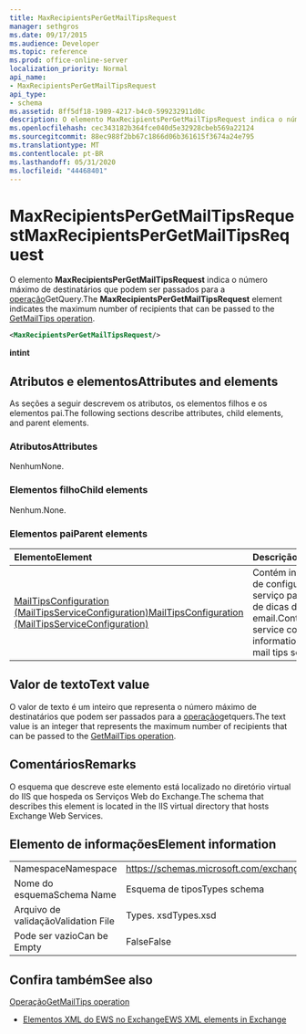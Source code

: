 ```yaml
---
title: MaxRecipientsPerGetMailTipsRequest
manager: sethgros
ms.date: 09/17/2015
ms.audience: Developer
ms.topic: reference
ms.prod: office-online-server
localization_priority: Normal
api_name:
- MaxRecipientsPerGetMailTipsRequest
api_type:
- schema
ms.assetid: 8ff5df18-1989-4217-b4c0-599232911d0c
description: O elemento MaxRecipientsPerGetMailTipsRequest indica o número máximo de destinatários que podem ser passados para a operação GetQuery.
ms.openlocfilehash: cec343182b364fce040d5e32928cbeb569a22124
ms.sourcegitcommit: 88ec988f2bb67c1866d06b361615f3674a24e795
ms.translationtype: MT
ms.contentlocale: pt-BR
ms.lasthandoff: 05/31/2020
ms.locfileid: "44468401"
---
```

# <a name="maxrecipientspergetmailtipsrequest"></a><span data-ttu-id="05118-103">MaxRecipientsPerGetMailTipsRequest</span><span class="sxs-lookup"><span data-stu-id="05118-103">MaxRecipientsPerGetMailTipsRequest</span></span>

<span data-ttu-id="05118-104">O elemento **MaxRecipientsPerGetMailTipsRequest** indica o número máximo de destinatários que podem ser passados para a [operação](getmailtips-operation.md)GetQuery.</span><span class="sxs-lookup"><span data-stu-id="05118-104">The **MaxRecipientsPerGetMailTipsRequest** element indicates the maximum number of recipients that can be passed to the [GetMailTips operation](getmailtips-operation.md).</span></span>
  
```XML
<MaxRecipientsPerGetMailTipsRequest/>
```

 <span data-ttu-id="05118-105">**int**</span><span class="sxs-lookup"><span data-stu-id="05118-105">**int**</span></span>
## <a name="attributes-and-elements"></a><span data-ttu-id="05118-106">Atributos e elementos</span><span class="sxs-lookup"><span data-stu-id="05118-106">Attributes and elements</span></span>

<span data-ttu-id="05118-107">As seções a seguir descrevem os atributos, os elementos filhos e os elementos pai.</span><span class="sxs-lookup"><span data-stu-id="05118-107">The following sections describe attributes, child elements, and parent elements.</span></span>
  
### <a name="attributes"></a><span data-ttu-id="05118-108">Atributos</span><span class="sxs-lookup"><span data-stu-id="05118-108">Attributes</span></span>

<span data-ttu-id="05118-109">Nenhum</span><span class="sxs-lookup"><span data-stu-id="05118-109">None.</span></span>
  
### <a name="child-elements"></a><span data-ttu-id="05118-110">Elementos filho</span><span class="sxs-lookup"><span data-stu-id="05118-110">Child elements</span></span>

<span data-ttu-id="05118-111">Nenhum.</span><span class="sxs-lookup"><span data-stu-id="05118-111">None.</span></span>
  
### <a name="parent-elements"></a><span data-ttu-id="05118-112">Elementos pai</span><span class="sxs-lookup"><span data-stu-id="05118-112">Parent elements</span></span>

|<span data-ttu-id="05118-113">**Elemento**</span><span class="sxs-lookup"><span data-stu-id="05118-113">**Element**</span></span>|<span data-ttu-id="05118-114">**Descrição**</span><span class="sxs-lookup"><span data-stu-id="05118-114">**Description**</span></span>|
|:-----|:-----|
|[<span data-ttu-id="05118-115">MailTipsConfiguration (MailTipsServiceConfiguration)</span><span class="sxs-lookup"><span data-stu-id="05118-115">MailTipsConfiguration (MailTipsServiceConfiguration)</span></span>](mailtipsconfiguration-mailtipsserviceconfiguration.md) <br/> |<span data-ttu-id="05118-116">Contém informações de configuração de serviço para o serviço de dicas de email.</span><span class="sxs-lookup"><span data-stu-id="05118-116">Contains service configuration information for the mail tips service.</span></span>  <br/> |
   
## <a name="text-value"></a><span data-ttu-id="05118-117">Valor de texto</span><span class="sxs-lookup"><span data-stu-id="05118-117">Text value</span></span>

<span data-ttu-id="05118-118">O valor de texto é um inteiro que representa o número máximo de destinatários que podem ser passados para a [operação](getmailtips-operation.md)getquers.</span><span class="sxs-lookup"><span data-stu-id="05118-118">The text value is an integer that represents the maximum number of recipients that can be passed to the [GetMailTips operation](getmailtips-operation.md).</span></span>
  
## <a name="remarks"></a><span data-ttu-id="05118-119">Comentários</span><span class="sxs-lookup"><span data-stu-id="05118-119">Remarks</span></span>

<span data-ttu-id="05118-120">O esquema que descreve este elemento está localizado no diretório virtual do IIS que hospeda os Serviços Web do Exchange.</span><span class="sxs-lookup"><span data-stu-id="05118-120">The schema that describes this element is located in the IIS virtual directory that hosts Exchange Web Services.</span></span>
  
## <a name="element-information"></a><span data-ttu-id="05118-121">Elemento de informações</span><span class="sxs-lookup"><span data-stu-id="05118-121">Element information</span></span>

|||
|:-----|:-----|
|<span data-ttu-id="05118-122">Namespace</span><span class="sxs-lookup"><span data-stu-id="05118-122">Namespace</span></span>  <br/> |https://schemas.microsoft.com/exchange/services/2006/types  <br/> |
|<span data-ttu-id="05118-123">Nome do esquema</span><span class="sxs-lookup"><span data-stu-id="05118-123">Schema Name</span></span>  <br/> |<span data-ttu-id="05118-124">Esquema de tipos</span><span class="sxs-lookup"><span data-stu-id="05118-124">Types schema</span></span>  <br/> |
|<span data-ttu-id="05118-125">Arquivo de validação</span><span class="sxs-lookup"><span data-stu-id="05118-125">Validation File</span></span>  <br/> |<span data-ttu-id="05118-126">Types. xsd</span><span class="sxs-lookup"><span data-stu-id="05118-126">Types.xsd</span></span>  <br/> |
|<span data-ttu-id="05118-127">Pode ser vazio</span><span class="sxs-lookup"><span data-stu-id="05118-127">Can be Empty</span></span>  <br/> |<span data-ttu-id="05118-128">False</span><span class="sxs-lookup"><span data-stu-id="05118-128">False</span></span>  <br/> |
   
## <a name="see-also"></a><span data-ttu-id="05118-129">Confira também</span><span class="sxs-lookup"><span data-stu-id="05118-129">See also</span></span>



[<span data-ttu-id="05118-130">Operação</span><span class="sxs-lookup"><span data-stu-id="05118-130">GetMailTips operation</span></span>](getmailtips-operation.md)


- [<span data-ttu-id="05118-131">Elementos XML do EWS no Exchange</span><span class="sxs-lookup"><span data-stu-id="05118-131">EWS XML elements in Exchange</span></span>](ews-xml-elements-in-exchange.md)

